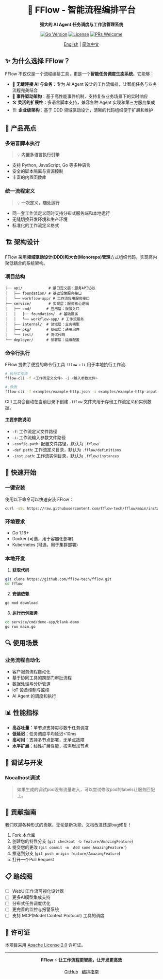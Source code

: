 <div align="center">

# 🚀 FFlow - 智能流程编排平台

**强大的 AI Agent 任务调度与工作流管理系统**

[![Go Version](https://img.shields.io/badge/Go-1.16+-blue.svg)](https://golang.org/)
[![License](https://img.shields.io/badge/License-Apache%202.0-green.svg)](LICENSE)
[![PRs Welcome](https://img.shields.io/badge/PRs-welcome-brightgreen.svg)](CONTRIBUTING.md)

[English](README.md) | [简体中文](README.zh-CN.md)

</div>

## ✨ 为什么选择 FFlow？

FFlow 不仅仅是一个流程编排工具，更是一个**智能任务调度生态系统**。它能够：

- 🤖 **无缝连接 AI 与业务**：专为 AI Agent 设计的工作流编排，让智能任务与业务流程完美结合
- 🔄 **事件驱动架构**：基于高性能事件机制，支持复杂业务场景下的实时响应
- 🛠️ **灵活的扩展性**：多语言脚本支持，兼容各种 Agent 实现和第三方服务集成
- 🏗️ **企业级架构**：基于 DDD 领域驱动设计，清晰的代码组织便于扩展和维护

## 🌟 产品亮点

### 多语言脚本执行

> 💡 **内置多语言执行引擎**

- 支持 Python, JavaScript, Go 等多种语言
- 安全的脚本隔离与资源控制
- 丰富的内置函数库

### 统一流程定义

> 💡 **一次定义，随处运行**

- 同一套工作流定义同时支持分布式服务端和本地运行
- 无缝切换开发环境和生产环境
- 标准化的工作流定义格式

## 🏗️ 架构设计

FFlow 采用**领域驱动设计(DDD)**和**大仓(Monorepo)管理**方式组织代码，实现高内聚低耦合的系统架构。

### 项目结构

```
├── api/            # 接口定义层：服务API协议
│   ├── foundation/ # 基础设施服务接口
│   └── workflow-app/ # 工作流应用服务接口
├── service/        # 实现层：服务核心逻辑
│   ├── cmd/       # 应用层：服务入口
│   │   ├── foundation/  # 基础服务
│   │   └── workflow-app/ # 工作流服务
│   ├── internal/  # 领域层：业务模型
│   ├── pkg/       # 基础层：通用组件
│   └── test/      # 测试代码
└── deployer/      # 部署层：运维配置
```

### 命令行执行

FFlow 提供了便捷的命令行工具 `fflow-cli` 用于本地执行工作流:

```bash
# 执行工作流
fflow-cli -f <工作流定义文件> -i <输入参数文件>

# 示例
fflow-cli -f examples/example-http.json -i examples/example-http-input.json
```

CLI 工具会自动在当前目录下创建 `.fflow` 文件夹用于存储工作流定义和实例数据。

#### 主要参数说明

- `-f`: 工作流定义文件路径
- `-i`: 工作流输入参数文件路径
- `-config.path`: 配置文件路径，默认为 `.fflow/`
- `-def.path`: 工作流定义目录，默认为 `.fflow/definitions`
- `-inst.path`: 工作流实例目录，默认为 `.fflow/instances`

## 🚀 快速开始

### 一键安装

使用以下命令可以快速安装 FFlow：

```bash
curl -sSL https://raw.githubusercontent.com/fflow-tech/fflow/main/install.sh | bash
```

### 环境要求

- Go 1.16+
- Docker (可选，用于容器化部署)
- Kubernetes (可选，用于集群部署)

### 本地开发

1. **获取代码**

```bash
git clone https://github.com/fflow-tech/fflow.git
cd fflow
```

2. **安装依赖**

```bash
go mod download
```

3. **运行示例服务**

```bash
cd service/cmd/demo-app/blank-demo
go run main.go
```

## 🔍 使用场景

### 业务流程自动化

- 客户服务流程自动化
- 基于协同工具的跨部门审批流程
- 数据处理与分析管道
- IoT 设备控制与监控
- AI Agent 的调度和执行

## 📊 性能指标

- **高吞吐量**：单节点支持每秒数千任务调度
- **低延迟**：任务调度平均延迟<10ms
- **高可用**：支持多节点部署，无单点故障
- **水平扩展**：线性扩展性能，按需增加节点

## 🔨 调试与开发

### Nocalhost调试

> 如果生成的调试pod没有流量进入，可以尝试修改pod的labels让服务匹配上。

## 🤝 贡献指南

我们欢迎各种形式的贡献，无论是新功能、文档改进还是bug修复！

1. Fork 本仓库
2. 创建您的特性分支 (`git checkout -b feature/AmazingFeature`)
3. 提交您的更改 (`git commit -m 'Add some AmazingFeature'`)
4. 推送到分支 (`git push origin feature/AmazingFeature`)
5. 打开一个Pull Request

## 📋 路线图

- [ ] WebUI工作流可视化设计器
- [ ] 更多AI模型集成支持
- [ ] 分布式任务调度优化
- [ ] 更完善的监控与报警系统
- [ ] 支持 MCP(Model Context Protocol) 工具的调度

## 📄 许可证

本项目采用 [Apache License 2.0](https://www.apache.org/licenses/LICENSE-2.0) 许可证。

---

<div align="center">

**FFlow** ⚡ **让工作流程更智能，让开发更高效**

[GitHub](https://github.com/fflow-tech/fflow) · [编排指南](https://github.com/fflow-tech/fflow/blob/main/docs/user-guide.md)

</div> 